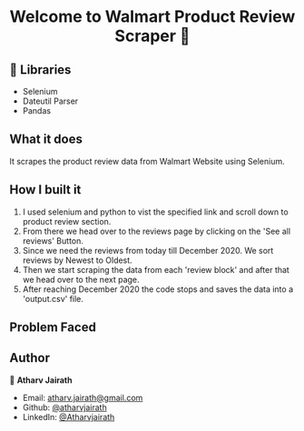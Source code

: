 
<h1 align="center">Welcome to Walmart Product Review Scraper 👋</h1>

## 🚀 Libraries
- Selenium
- Dateutil Parser
- Pandas

## What it does
It scrapes the product review data from Walmart Website using Selenium.

## How I built it

1. I used selenium and python to vist the specified link and scroll down to product review section.
2. From there we head over to the reviews page by clicking on the 'See all reviews' Button.
3. Since we need the reviews from today till December 2020. We sort reviews by Newest to Oldest.
4. Then we start scraping the data from each 'review block' and after that we head over to the next page.
5. After reaching December 2020 the code stops and saves the data into a 'output.csv' file.

## Problem Faced 




## Author

👤 **Atharv Jairath**

* Email: atharv.jairath@gmail.com
* Github: [@atharvjairath](https://github.com/atharvjairath)
* LinkedIn: [@Atharvjairath](https://www.linkedin.com/in/atharv-jairath-99aa78118/)

